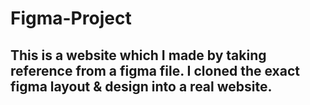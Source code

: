 # Figma-Project

## This is a website which I made by taking reference from a figma file. I cloned the exact figma layout &amp; design into a real website.
